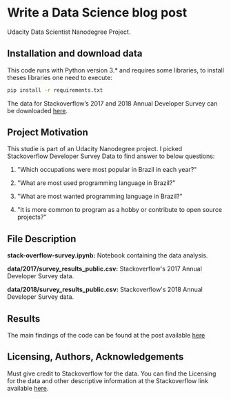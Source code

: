 # Write a Data Science blog post

Udacity Data Scientist Nanodegree Project.


## Installation and download data

This code runs with Python version 3.* and requires some libraries, to install theses libraries one need to execute:
```bash
pip install -r requirements.txt
```

The data for Stackoverflow’s 2017 and 2018 Annual Developer Survey  can be downloaded [here](https://insights.stackoverflow.com/survey).


## Project Motivation

This studie is part of an Udacity Nanodegree project. I picked Stackoverflow Developer Survey Data to find answer to below questions:

1. "Which occupations were most popular in Brazil in each year?"

2. "What are most used programming language in Brazil?"

3. "What are most wanted programming language in Brazil?"

4. "It is more common to program as a hobby or contribute to open source projects?"


## File Description

**stack-overflow-survey.ipynb:** Notebook containing the data analysis.

**data/2017/survey_results_public.csv:** Stackoverflow's 2017 Annual Developer Survey data.

**data/2018/survey_results_public.csv:** Stackoverflow's 2018 Annual Developer Survey data.

## Results

The main findings of the code can be found at the post available [here](https://medium.com/p/82bfe33b85d0/edit)

## Licensing, Authors, Acknowledgements

Must give credit to Stackoverflow for the data. You can find the Licensing for the data and other descriptive information at the Stackoverflow link available [here](https://insights.stackoverflow.com/survey).

